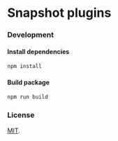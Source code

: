 # Snapshot plugins

### Development

#### Install dependencies
```bash
npm install
```

#### Build package
```bash
npm run build
```

### License
[MIT](LICENSE).
